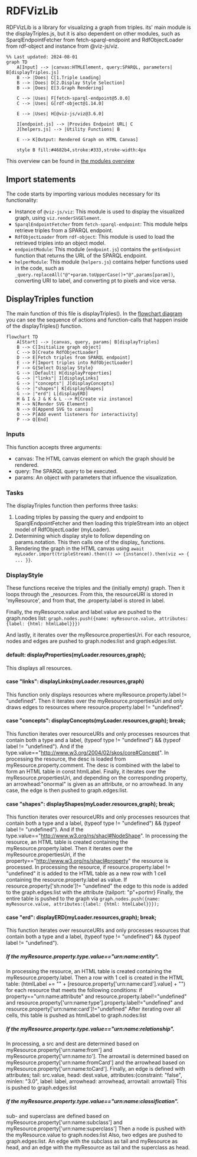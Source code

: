# RDFVizLib
RDFVizLib is a library for visualizing a graph from triples. its' main module is the displayTriples.js, but it is also dependent on other modules, such as SparqlEndpointFetcher from fetch-sparql-endpoint and RdfObjectLoader from rdf-object and instance from @viz-js/viz.

```mermaid
%% Last updated: 2024-08-01
graph TD
    A[Input] --> |canvas:HTMLElement, query:SPARQL, parameters| B[displayTriples.js]
    B --> |Does| C[1.Triple Loading]
    B --> |Does| D[2.Display Style Selection]
    B --> |Does| E[3.Graph Rendering]
    
    C --> |Uses| F[fetch-sparql-endpoint@5.0.0]
    C --> |Uses| G[rdf-object@1.14.0]
    
    E --> |Uses| H[@viz-js/viz@3.6.0]
    
    I[endpoint.js] --> |Provides Endpoint URL| C
    J[helpers.js] --> |Utility Functions| B
    
    E --> K[Output: Rendered Graph on HTML Canvas]

    style B fill:#4682b4,stroke:#333,stroke-width:4px
```
This overview can be found in [the modules overview](modules_overview.mermaid)

## Import statements
The code starts by importing various modules necessary for its functionality:

- Instance of `@viz-js/viz`: This module is used to display the visualized graph, using `viz.renderSVGElement`.
- `SparqlEndpointFetcher` from `fetch-sparql-endpoint`: This module helps retrieve triples from a SPARQL endpoint.
- `RdfObjectLoader` from `rdf-object`: This module is used to load the retrieved triples into an object model.
- `endpointModule`: This module (`endpoint.js`) contains the `getEndpoint` function that returns the URL of the SPARQL endpoint.
- `helperModule`: This module (`helpers.js`) contains helper functions used in the code, such as `_query.replaceAll("@"+param.toUpperCase()+"@",params[param])`, converting URI to label, and converting pt to pixels and vice versa.



## DisplayTriples function
The main function of this file is displayTriples(). In the [flowchart diagram](flowchart.mermaid) you can see the sequence of actions and function-calls that happen inside of the displayTriples() function.

```mermaid
flowchart TD
    A[Start] --> |canvas, query, params| B[displayTriples]
    B --> C[Initialize graph object]
    C --> D[Create RdfObjectLoader]
    D --> E[Fetch triples from SPARQL endpoint]
    E --> F[Import triples into RdfObjectLoader]
    F --> G{Select Display Style}
    G --> |Default| H[displayProperties]
    G --> |"links"| I[displayLinks]
    G --> |"concepts"| J[displayConcepts]
    G --> |"shapes"| K[displayShapes]
    G --> |"erd"| L[displayERD]
    H & I & J & K & L --> M[Create viz instance]
    M --> N[Render SVG Element]
    N --> O[Append SVG to canvas]
    O --> P[Add event listeners for interactivity]
    P --> Q[End]
```

### Inputs
This function accepts three arguments:

- canvas: The HTML canvas element on which the graph should be rendered.
- query: The SPARQL query to be executed.
- params: An object with parameters that influence the visualization.

### Tasks
The displayTriples function then performs three tasks:
1. Loading triples by passing the query and endpoint to SparqlEndpointFetcher and then loading this tripleStream into an object model of RdfObjectLoader (myLoader).
2. Determining which display style to follow depending on params.notation. This then calls one of the display_ functions.
3. Rendering the graph in the HTML canvas using `await myLoader.import(tripleStream).then(() => {instance().then(viz => { ... }}`.

### DisplayStyle
These functions receive the triples and the (initially empty) graph. Then it loops through the _resources. From this, the resourceURI is stored in 'myResource', and from that, the .property.label is stored in label.

Finally, the myResource.value and label.value are pushed to the graph.nodes list:
`graph.nodes.push({name: myResource.value, attributes:{label: {html: htmlLabel}}})`

And lastly, it iterates over the myResource.propertiesUri. For each resource, nodes and edges are pushed to graph.nodes:list and graph.edges:list.

#### default: displayProperties(myLoader.resources,graph);
This displays all resources.

#### case "links": displayLinks(myLoader.resources,graph)
This function only displays resources where myResource.property.label != "undefined". Then it iterates over the myResource.propertiesUri and only draws edges to resources where resource.property.label != "undefined".

#### case "concepts": displayConcepts(myLoader.resources,graph); break;
This function iterates over resourceURIs and only processes resources that contain both a type and a label, (typeof type != "undefined") && (typeof label != "undefined"). And if the type.value=="http://www.w3.org/2004/02/skos/core#Concept".
In processing the resource, the desc is loaded from myResource.property.comment. The desc is combined with the label to form an HTML table in const htmlLabel.
Finally, it iterates over the myResource.propertiesUri, and depending on the corresponding property, an arrowhead:"onormal" is given as an attribute, or no arrowhead. In any case, the edge is then pushed to graph.edges:list.

#### case "shapes": displayShapes(myLoader.resources,graph); break;
This function iterates over resourceURIs and only processes resources that contain both a type and a label, (typeof type != "undefined") && (typeof label != "undefined"). And if the type.value=="http://www.w3.org/ns/shacl#NodeShape".
In processing the resource, an HTML table is created containing the myResource.property.label.
Then it iterates over the myResource.propertiesUri, if the property=="http://www.w3.org/ns/shacl#property" the resource is processed.
In processing the resource, if resource.property.label != "undefined" it is added to the HTML table as a new row with 1 cell containing the resource.property.label as value.
If resource.property['sh:node']!= "undefined" the edge to this node is added to the graph.edges:list with the attribute {tailport: "p"+portnr}
Finally, the entire table is pushed to the graph via
`graph.nodes.push({name: myResource.value, attributes:{label: {html: htmlLabel}}});`

#### case "erd": displayERD(myLoader.resources,graph); break;
This function iterates over resourceURIs and only processes resources that contain both a type and a label, (typeof type != "undefined") && (typeof label != "undefined").

##### If the myResource.property.type.value=="urn:name:entity".
In processing the resource, an HTML table is created containing the myResource.property.label.
Then a row with 1 cell is created in the HTML table: (htmlLabel += "<tr><td align='left'>" + [resource.property['urn:name:card'].value] + "</td></tr>") for each resource that meets the following conditions:
if property=="urn:name:attribute" and resource.property.label!="undefined" and resource.property['urn:name:type'].property.label!="undefined" and resource.property['urn:name:card']!="undefined"
After iterating over all cells, this table is pushed as htmlLabel to graph.nodes:list

##### If the myResource.property.type.value=="urn:name:relationship".
In processing, a src and dest are determined based on myResource.property['urn:name:from'] and myResource.property['urn:name:to'].
The arrowtail is determined based on myResource.property['urn:name:fromCard'] and the arrowhead based on myResource.property['urn:name:toCard'].
Finally, an edge is defined with attributes;
tail: src.value, head: dest.value, attributes:{constraint: "false", minlen: "3.0", label: label, arrowhead: arrowhead, arrowtail: arrowtail}
This is pushed to graph.edges:list

##### If the myResource.property.type.value=="urn:name:classification".
sub- and superclass are defined based on myResource.property['urn:name:subclass'] and myResource.property['urn:name:superclass']
Then a node is pushed with the myResource.value to graph.nodes:list
Also, two edges are pushed to graph.edges:list. An edge with the subclass as tail and myResource as head, and an edge with the myResource as tail and the superclass as head.